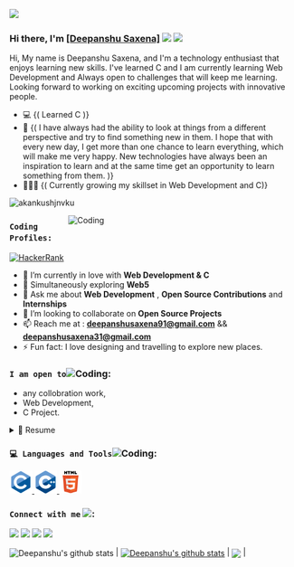 ![](https://raw.githubusercontent.com/halfrost/halfrost/master/icons/header_.png)


<!-- ![linke3 mackph](https://user-images.githubusercontent.com/71630336/167281758-e4f57b2b-4877-4fea-9706-48099f96b94c.png) -->


### Hi there, I'm <a href="https://www.linkedin.com/in/deepanshu-saxena-595509228/" target="_blank">[Deepanshu Saxena]</a> <img src="https://github.com/TheDudeThatCode/TheDudeThatCode/blob/master/Assets/Hi.gif" width="29px">  <img src="https://github.com/TheDudeThatCode/TheDudeThatCode/blob/master/Assets/Earth.gif" width="24px">

Hi, My name is Deepanshu Saxena, and I'm a technology enthusiast that enjoys learning new skills. I've learned C and I am currently learning Web Development and Always open to challenges that will keep me learning. Looking forward to working on exciting upcoming projects with innovative people.


- 💻 {( Learned C )}
- 🧑‍ {( I have always had the ability to look at things from a different perspective and try to find something new in them. I hope that with every new day, I get more than one chance to learn everything, which will make me very happy. New technologies have always been an inspiration to learn and at the same time get an opportunity to learn something from them. )}
- 👨🏽‍💻 {( Currently growing my skillset in Web Development and C)}

<p align="left"> <img src="https://komarev.com/ghpvc/?username=saxena-deepanshu&label=Profile%20views&color=32CD32&style=flat" alt="akankushjnvku" /> </p>
<img align="right" alt="Coding" width="400" src="https://cdn.dribbble.com/users/2646423/screenshots/5507196/computer.gif">

### `Coding Profiles:`
[![HackerRank](https://img.shields.io/badge/-HackerRank-green?style=flat&amp;labelColor=white&amp;logo=hackerrank&amp;logoColor=green)](https://www.hackerrank.com/deepanshusaxena4)

- 🌱 I’m currently in love with <b>Web Development & C</b>
- 🔭 Simultaneously exploring <b>Web5</b>
- 💬 Ask me about **Web Development** , **Open Source Contributions** and **Internships**
- 👯 I’m looking to collaborate on **Open Source Projects**
- 📫 Reach me at : **deepanshusaxena91@gmail.com** && **deepanshusaxena31@gmail.com**
- ⚡ Fun fact: I love designing and travelling to explore new places.


 ### `I am open to`<img  alt="Coding" width="50" src="https://user-images.githubusercontent.com/71630336/167283483-1b2b2630-f02a-487b-823a-839d3739452a.gif">:


- any collobration work,
- Web Development,
- C Project.

<details>
   <summary>📃 Resume</summary>

 ## Education
 - 📍 **Uttarakhand Technical University**-----------------------**< 2021-2025 >**\
 📖**Bachelor's of technology-< Computer Science And Engineering >**
 
 - 📍 **St. Peter's Sr. Sec. School Kichha (Uttarakhand)**------------------**< 2017-2019 >**\
   📖**Senior Secondary Schooling-< Intermediate Science >**
 
 - 📍 **Little Angel School**------------------**< 2004-2017 >**\
   📖**Secondary Schooling**
 
   
   
   
 ## Experience


   </details>
   
### `💻 Languages and Tools`<img  alt="Coding" width="35" src="https://user-images.githubusercontent.com/71630336/167283646-f631f134-0457-4760-a2e8-5801d4c6a915.gif">:   
   
<a href="https://www.cprogramming.com/" target="_blank"> <img src="https://raw.githubusercontent.com/devicons/devicon/master/icons/c/c-original.svg" alt="c" width="40" height="40"/> </a> 
<a href="https://www.w3schools.com/cpp/" target="_blank"> <img src="https://raw.githubusercontent.com/devicons/devicon/master/icons/cplusplus/cplusplus-original.svg" alt="cplusplus" width="40" height="40"/> </a> 
<a href="https://www.w3.org/html/" target="_blank"> <img src="https://raw.githubusercontent.com/devicons/devicon/master/icons/html5/html5-original-wordmark.svg" alt="html5" width="40" height="40"/> </a></p>


   ### `Connect with me` <img src="https://github.com/TheDudeThatCode/TheDudeThatCode/blob/master/Assets/Handshake.gif" height="32px">:

<p align = "center">

[<img src ="https://img.shields.io/badge/website-%23.svg?&style=for-the-badge&logo=www&logoColor=white%22&color=black">](https://github.com/saxena-deepanshu)
[<img src="https://img.shields.io/badge/Twitter-1DA1F2?style=for-the-badge&logo=twitter&logoColor=white" />](https://twitter.com/Deepanshus007) 
[<img src="https://img.shields.io/badge/linkedin-%230077B5.svg?&style=for-the-badge&logo=linkedin&logoColor=white" />](https://www.linkedin.com/in/deepanshu-saxena-595509228/)
[<img src="https://img.shields.io/badge/Instagram-E4405F?style=for-the-badge&logo=instagram&logoColor=white" />](https://instagram.com/deepsh_0)
 
<img align="center" src="https://github-readme-streak-stats.herokuapp.com?user=saxena-deepanshu" alt="Deepanshu's github stats" /> | <a href="https://github.com/anuraghazra/github-readme-stats"><img align="center" src="https://github-readme-stats.vercel.app/api?username=saxena-deepanshu&show_icons=true&theme=radical" alt="Deepanshu's github stats" /></a> | <a href="https://github.com/anuraghazra/github-readme-stats"><img align="center" src="https://github-readme-stats.vercel.app/api/top-langs/?username=saxena-deepanshu&layout=compact)](https://github.com/anuraghazra/github-readme-stats" /></a> |
 </p>
